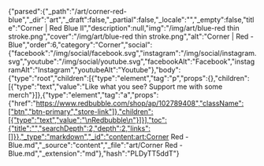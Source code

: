 {"parsed":{"_path":"/art/corner-red-blue","_dir":"art","_draft":false,"_partial":false,"_locale":"","_empty":false,"title":"Corner | Red Blue II","description":null,"img":"/img/art/blue-red thin stroke.png","cover":"/img/art/blue-red thin stroke.png","alt":"Corner | Red - Blue","order":6,"category":"Corner","social":{"facebook":"/img/social/facebook.svg","instagram":"/img/social/instagram.svg","youtube":"/img/social/youtube.svg","facebookAlt":"Facebook","instagramAlt":"Instagram","youtubeAlt":"Youtube"},"body":{"type":"root","children":[{"type":"element","tag":"p","props":{},"children":[{"type":"text","value":"Like what you see? Support me with some merch"}]},{"type":"element","tag":"a","props":{"href":"https://www.redbubble.com/shop/ap/102789408","className":["btn","btn-primary","store-link"]},"children":[{"type":"text","value":"\nRedbubble\n"}]}],"toc":{"title":"","searchDepth":2,"depth":2,"links":[]}},"_type":"markdown","_id":"content:art:Corner  Red - Blue.md","_source":"content","_file":"art/Corner  Red - Blue.md","_extension":"md"},"hash":"PLDyTT5ddT"}